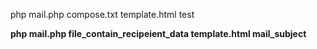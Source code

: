 php mail.php compose.txt template.html test <b>

php mail.php file_contain_recipeient_data template.html mail_subject
